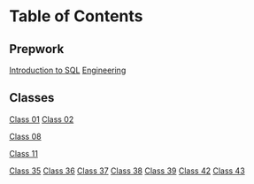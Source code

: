# Table of Contents

## Prepwork

[Introduction to SQL](401/introSQL.md)
[Engineering](401/engineering.md)
## Classes

[Class 01](401/class-01.md)
[Class 02](401/class-02.md)
<!-- [Class 03](401/class-03.md)
[Class 04](401/class-04.md)
[Class 05](401/class-05.md)
[Class 06](401/class-06.md)
[Class 07](401/class-07.md) -->
[Class 08](401/class-08.md)
<!-- [Class 09](401/class-09.md)
[Class 10](401/class-10.md) -->
[Class 11](401/class-11.md)
<!-- [Class 12](401/class-12.md)
[Class 13](401/class-13.md)
[Class 14](401/class-14.md)
[Class 15](401/class-15.md) -->
[Class 35](401/class-35.md)
[Class 36](401/class-36.md)
[Class 37](401/class-37.md)
[Class 38](401/class-38.md)
[Class 39](401/class-39.md)
[Class 42](401/class-42.md)
[Class 43](401/class-43.md)